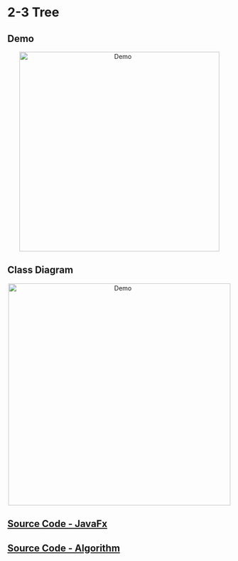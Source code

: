 # 2-3 Tree

## Demo

<p align="center">
  <img alt="Demo" height="450px" src="https://github.com/yadav-aman/algorithms/blob/main/src/applicationTwoThreeTree/2-3-tree-demo.gif">
</p>

## Class Diagram

<p align="center">
  <img alt="Demo" height="500px" src="https://github.com/yadav-aman/algorithms/blob/main/src/applicationTwoThreeTree/Package%20applicationTwoThreeTree.png">
</p>

## [Source Code - JavaFx](https://github.com/yadav-aman/algorithms/blob/main/src/applicationTwoThreeTree/TwoThreeTreeApp.java)

## [Source Code - Algorithm](https://github.com/yadav-aman/algorithms/tree/main/src/twoThreeTreeAlgo)
